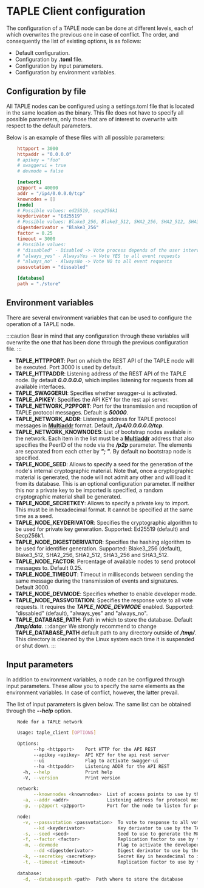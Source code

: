 # TAPLE Client configuration

The configuration of a TAPLE node can be done at different levels, each of which overwrites the previous one in case of conflict. The order, and consequently the list of existing options, is as follows:
- Default configuration.
- Configuration by **.toml** file.
- Configuration by input parameters.
- Configuration by environment variables.

## Configuration by file

All TAPLE nodes can be configured using a settings.toml file that is located in the same location as the binary. This file does not have to specify all possible parameters, only those that are of interest to overwrite with respect to the default parameters.

Below is an example of these files with all possible parameters:

```toml
    httpport = 3000
    httpaddr = "0.0.0.0"
    # apikey = "foo"
    # swaggerui = true
    # devmode = false

    [network]
    p2pport = 40000
    addr = "/ip4/0.0.0.0/tcp"
    knownodes = []
    [node]
    # Possible values: ed25519, secp256k1
    keyderivator = "Ed25519"
    # Possible values: Blake3_256, Blake3_512, SHA2_256, SHA2_512, SHA3_256, SHA3_512
    digestderivator = "Blake3_256"
    factor = 0.25
    timeout = 3000
    # Possible values:
    # "dissabled" - Disabled -> Vote process depends of the user intervention
    # "always_yes" - AlwaysYes -> Vote YES to all event requests
    # "always_no" - AlwaysNo -> Vote NO to all event requests
    passvotation = "dissabled"

    [database]
    path = "./store"
```
## Environment variables

There are several environment variables that can be used to configure the operation of a TAPLE node. 

:::caution
Bear in mind that any configuration through these variables will overwrite the one that has been done through the previous configuration file.
:::

- **TAPLE_HTTPPORT**: Port on which the REST API of the TAPLE node will be executed. Port 3000 is used by default.
- **TAPLE_HTTPADDR**: Listening address of the REST API of the TAPLE node. By default ***0.0.0.0.0***, which implies listening for requests from all available interfaces.
- **TAPLE_SWAGGERUI**: Specifies whether swagger-ui is activated.
- **TAPLE_APIKEY**: Specifies the API KEY for the rest api server.
- **TAPLE_NETWORK_P2PPORT**: Port for the transmission and reception of TAPLE protocol messages. Default is ***50000***.
- **TAPLE_NETWORK_ADDR**: Listening address for TAPLE protocol messages in **[Multiaddr](../discover/glossary.md#multiaddr)** format. Default, ***/ip4/0.0.0.0.0/tcp***.
- **TAPLE_NETWORK_KNOWNODES**: List of bootstrap nodes available in the network. Each item in the list must be a **[Multiaddr](../discover/glossary.md#multiaddr)** address that also specifies the PeerID of the node via the ***/p2p*** parameter. The elements are separated from each other by ***"; "***. By default no bootstrap node is specified.
- **TAPLE_NODE_SEED**: Allows to specify a seed for the generation of the node's internal cryptographic material. Note that, once a cryptographic material is generated, the node will not admit any other and will load it from its database. This is an optional configuration parameter. If neither this nor a private key to be imported is specified, a random cryptographic material shall be generated.
- **TAPLE_NODE_SECRETKEY**: Allows to specify a private key to import. This must be in hexadecimal format. It cannot be specified at the same time as a seed.
- **TAPLE_NODE_KEYDERIVATOR**: Specifies the cryptographic algorithm to be used for private key generation. Supported: Ed25519 (default) and Secp256k1.
- **TAPLE_NODE_DIGESTDERIVATOR**: Specifies the hashing algorithm to be used for identifier generation. Supported: Blake3_256 (default), Blake3_512, SHA2_256, SHA2_512, SHA3_256 and SHA3_512.
- **TAPLE_NODE_FACTOR**: Percentage of available nodes to send protocol messages to. Default 0.25.
- **TAPLE_NODE_TIMEOUT**: Timeout in milliseconds between sending the same message during the transmission of events and signatures. Default 3000.
- **TAPLE_NODE_DEVMODE**: Specifies whether to enable developer mode.
- **TAPLE_NODE_PASSVOTATION**: Specifies the response vote to all vote requests. It requires the ***TAPLE_NODE_DEVMODE*** enabled. Supported:  "dissabled" (default), "always_yes" and "always_no".
- **TAPLE_DATABASE_PATH**: Path in which to store the database. Default ***/tmp/data***.
:::danger
We strongly recommend to change **TAPLE_DATABASE_PATH** default path to any directory outside of ***/tmp/***. This directory is cleaned by the Linux system each time it is suspended or shut down.
:::

## Input parameters

In addition to environment variables, a node can be configured through input parameters. These allow you to specify the same elements as the environment variables. In case of conflict, however, the latter prevail.

The list of input parameters is given below. The same list can be obtained through the ***--help*** option.

```sh
    Node for a TAPLE network 

    Usage: taple_client [OPTIONS] 

    Options:
          --hp <httpport>    Port HTTP for the API REST
          --apikey <apikey>  API KEY for the api rest server
          --ui               Flag to activate swagger-ui
          --ha <httpaddr>    Listening ADDR for the API REST
      -h, --help             Print help
      -V, --version          Print version 

    network:
          --knownnodes <knownnodes>  List of access points to use by the node. Each element is separated by ';'
      -a, --addr <addr>              Listening address for protocol messages
      -p, --p2pport <p2pport>        Port for the node to listen for protocol messages 

    node:
      -v, --passvotation <passvotation>  To vote to response to all vote request. It requires the dev mode enabled [possible values: dissabled, always_yes, always_no]
          --kd <keyderivator>            Key derivator to use by the TAPLE [possible values: ed25519, secp256k1]
      -s, --seed <seed>                  Seed to use to generate the MC
      -f, --factor <factor>              Replication factor to use by the node
      -m, --devmode                      Flag to activate the developer mode
          --dd <digestderivator>         Digest derivator to use by the TAPLE [possible values: Blake3_256, Blake3_512, SHA2_256, SHA2_512, SHA3_256, SHA3_512]
      -k, --secretkey <secretkey>        Secret Key in hexadecimal to import into the node
      -t, --timeout <timeout>            Replication factor to use by the node 
    
    database:
      -d, --databasepath <path>  Path where to store the database
```